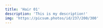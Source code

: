 ```yaml
---
title: 'Hair 01'
description: 'This is my description!'
img: 'https://picsum.photos/id/237/200/300'
---
```

